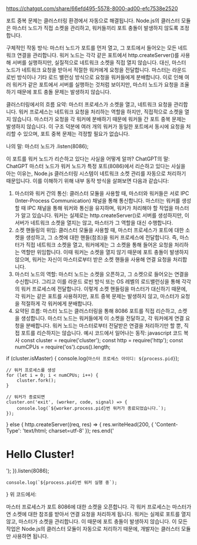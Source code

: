https://chatgpt.com/share/66efd495-5578-8000-ad00-efc7538e2520



포트 중복 문제는 클러스터링 환경에서 자동으로 해결됩니다. Node.js의 클러스터 모듈은 마스터 노드가 직접 소켓을 관리하고, 워커들끼리 포트 충돌이 발생하지 않도록 조정합니다.

구체적인 작동 방식:
마스터 노드가 포트를 먼저 열고, 그 포트에서 들어오는 모든 네트워크 연결을 관리합니다.
워커 노드는 각각 같은 포트에서 http.createServer()를 사용해 서버를 실행하지만, 실질적으로 네트워크 소켓을 직접 열지 않습니다.
대신, 마스터 노드가 네트워크 요청을 받아서 적절한 워커에게 요청을 전달합니다. 마스터는 라운드 로빈 방식이나 기타 로드 밸런싱 방식으로 요청을 워커들에게 분배합니다.
이로 인해 여러 워커가 같은 포트에서 서버를 실행하는 것처럼 보이지만, 마스터 노드가 요청을 조율하기 때문에 포트 충돌 문제는 발생하지 않습니다.

클러스터링에서의 흐름 요약:
마스터 프로세스가 소켓을 열고, 네트워크 요청을 관리합니다.
워커 프로세스는 네트워크 요청을 처리하는 역할을 하지만, 직접적으로 소켓을 열지 않습니다.
마스터가 요청을 각 워커에 분배하기 때문에 워커들 간 포트 중복 문제는 발생하지 않습니다.
이 구조 덕분에 여러 개의 워커가 동일한 포트에서 동시에 요청을 처리할 수 있으며, 포트 중복 문제는 걱정할 필요가 없습니다.






나의 말:
마스터 노드가 .listen(8086);

이 포트를 워커 노드가 리슨하고 있다는 사실을 어떻게 알까?
ChatGPT의 말:
ChatGPT
마스터 노드가 워커 노드가 특정 포트(8086)에서 리슨하고 있다는 사실을 아는 이유는, Node.js 클러스터링 시스템이 네트워크 소켓 관리를 자동으로 처리하기 때문입니다. 이를 이해하기 위해 내부 동작 방식을 살펴보면 다음과 같습니다:

1. 마스터와 워커 간의 통신:
클러스터 모듈을 사용할 때, 마스터와 워커들은 서로 IPC (Inter-Process Communication) 채널을 통해 통신합니다.
마스터는 워커를 생성할 때 IPC 채널을 통해 워커와 통신을 유지하며, 워커가 처리해야 할 작업을 마스터가 알고 있습니다.
워커는 실제로는 http.createServer()로 서버를 생성하지만, 이 서버가 네트워크 소켓을 열지는 않고, 마스터가 그 역할을 대신 수행합니다.
2. 소켓 핸들링의 위임:
클러스터 모듈을 사용할 때, 마스터 프로세스가 포트에 대한 소켓을 생성하고, 그 소켓에 대한 핸들(참조)을 워커 프로세스에 전달합니다.
즉, 마스터가 직접 네트워크 소켓을 열고, 워커에게는 그 소켓을 통해 들어온 요청을 처리하는 역할만 위임합니다.
이때 워커는 소켓을 열지 않기 때문에 포트 충돌이 발생하지 않으며, 워커는 자신이 마스터로부터 받은 소켓 핸들을 사용해 연결 요청을 처리합니다.
3. 마스터 노드의 역할:
마스터 노드는 소켓을 오픈하고, 그 소켓으로 들어오는 연결을 수신합니다. 그리고 이를 라운드 로빈 방식 또는 OS 레벨의 로드밸런싱을 통해 각각의 워커 프로세스에 전달합니다.
이렇게 소켓 핸들링을 마스터가 대신하기 때문에, 각 워커는 같은 포트를 사용하지만, 포트 중복 문제는 발생하지 않고, 마스터가 요청을 적절하게 각 워커에게 분배합니다.
4. 요약된 흐름:
마스터 노드는 클러스터링을 통해 8086 포트를 직접 리슨하고, 소켓을 생성합니다.
마스터 노드는 워커들에게 이 소켓을 전달하고, 각 워커에게 연결 요청을 분배합니다.
워커 노드는 마스터로부터 전달받은 연결을 처리하기만 할 뿐, 직접 포트를 리슨하지는 않습니다.
예시 코드에서 일어나는 동작:
javascript
코드 복사
const cluster = require('cluster');
const http = require('http');
const numCPUs = require('os').cpus().length;

if (cluster.isMaster) {
    console.log(`마스터 프로세스 아이디: ${process.pid}`);

    // 워커 프로세스를 생성
    for (let i = 0; i < numCPUs; i++) {
        cluster.fork();
    }

    // 워커가 종료되면
    cluster.on('exit', (worker, code, signal) => {
        console.log(`${worker.process.pid}번 워커가 종료되었습니다.`);
    });
} else {
    http.createServer((req, res) => {
        res.writeHead(200, { 'Content-Type': 'text/html; charset=utf-8' });
        res.end('<h1>Hello Cluster!</h1>');
    }).listen(8086);

    console.log(`${process.pid}번 워커 실행 중`);
}
위 코드에서:

마스터 프로세스가 포트 8086에 대한 소켓을 오픈합니다.
각 워커 프로세스는 마스터가 연 소켓에 대한 참조를 받아서 연결 요청을 처리하게 됩니다.
워커는 실제로 포트를 열지 않고, 마스터가 소켓을 관리합니다. 이 때문에 포트 충돌이 발생하지 않습니다.
이 모든 작업은 Node.js의 클러스터 모듈이 자동으로 처리하기 때문에, 개발자는 클러스터 모듈만 사용하면 됩니다.